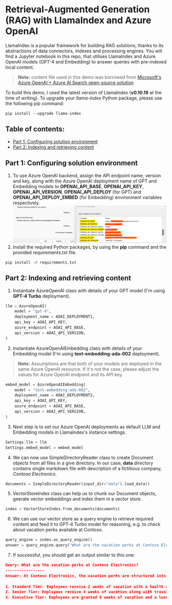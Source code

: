 # Retrieval-Augmented Generation (RAG) with LlamaIndex and Azure OpenAI
LlamaIndex is a popular framework for building RAG solutions, thanks to its abstractions of data connectors, indexes and processing engines. You will find a Jupyter notebook in this repo, that utilises LlamaIndex and Azure OpenAI models (GPT-4 and Embedding) to answer queries with pre-indexed local content.
> **Note:** content file used in this demo was borrowed from [Microsoft's Azure OpenAI + Azure AI Search open-source solution](https://github.com/Azure-Samples/azure-search-openai-demo)

To build this demo, I used the latest version of LlamaIndex (**v0.10.19** at the time of writing). To upgrade your _llama-index_ Python package, please use the following pip command:
```
pip install --upgrade llama-index
```

## Table of contents:
- [Part 1: Configuring solution environment](https://github.com/LazaUK/AOAI-LlamaIndex-VectorStore#part-1-configuring-solution-environment)
- [Part 2: Indexing and retrieving content](https://github.com/LazaUK/AOAI-LlamaIndex-VectorStore#part-2-indexing-and-retrieving-content)

## Part 1: Configuring solution environment
1. To use Azure OpenAI backend, assign the API endpoint name, version and key, along with the Azure OpenAI deployment name of GPT and Embedding models to **OPENAI_API_BASE**, **OPENAI_API_KEY**, **OPENAI_API_VERSION**, **OPENAI_API_DEPLOY** (for GPT) and **OPENAI_API_DEPLOY_EMBED** (for Embedding) environment variables respectively.
![screenshot_1.1_environment](images/environment_var.png)
2. Install the required Python packages, by using the **pip** command and the provided requirements.txt file.
```
pip install -r requirements.txt
```

## Part 2: Indexing and retrieving content
1. Instantiate AzureOpenAI class with details of your GPT model (I'm using **GPT-4 Turbo** deployment).
``` Python
llm = AzureOpenAI(
    model = "gpt-4",
    deployment_name = AOAI_DEPLOYMENT1,
    api_key = AOAI_API_KEY,
    azure_endpoint = AOAI_API_BASE,
    api_version = AOAI_API_VERSION,
)
```
2. Instantiate AzureOpenAIEmbedding class with details of your Embedding model (I'm using **text-embedding-ada-002** deployment).
> **Note:** Assumptions are that both of your models are deployed in the same Azure OpenAI resource. If it's not the case, please adjust the values for Azure OpenAI endpoint and its API key.
``` Python
embed_model = AzureOpenAIEmbedding(
    model = "text-embedding-ada-002",
    deployment_name = AOAI_DEPLOYMENT2,
    api_key = AOAI_API_KEY,
    azure_endpoint = AOAI_API_BASE,
    api_version = AOAI_API_VERSION,
)
```
3. Next step is to set our Azure OpenAI deployments as default LLM and Embedding models in LlamaIndex's instance settings.
``` Python
Settings.llm = llm
Settings.embed_model = embed_model
```
4. We can now use SimpleDirectoryReader class to create Document objects from all files in a give directory. In our case, **data** directory contains single markdown file with description of a fictitious company, _Contoso Electronics_.
``` Python
documents = SimpleDirectoryReader(input_dir="data").load_data()
```
5. VectorStoreIndex class can help us to chunk our Document objects, geerate vector embeddings and index them in a vector store.
``` Python
index = VectorStoreIndex.from_documents(documents)
```
6. We can use our vector store as a query engine to retrieve required content and feed it to GPT-4 Turbo model for reasoning, e.g. to check about vacation perks available at Contoso.
``` Python
query_engine = index.as_query_engine()
answer = query_engine.query("What are the vacation perks at Contoso Electronics?")
```
7. If successful, you should get an output similar to this one:
``` JSON
Query: What are the vacation perks at Contoso Electronics?
-----------------
Answer: At Contoso Electronics, the vacation perks are structured into three tiers:

1. Standard Tier: Employees receive 2 weeks of vacation with a health and wellness stipend.
2. Senior Tier: Employees receive 4 weeks of vacation along with travel vouchers for a dream destination.
3. Executive Tier: Employees are granted 6 weeks of vacation and a luxury resort getaway with family.
```
